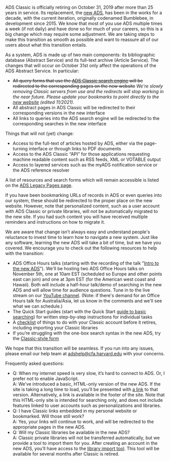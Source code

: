 
ADS Classic is officially retiring on October 31, 2019 after more than 25 years in service. Its replacement, the [new ADS](https://ui.adsabs.harvard.edu/), has been in the works for a decade, with the current iteration, originally codenamed Bumblebee, in development since 2015.  We know that most of you use ADS multiple times a week (if not daily) and have done so for much of your careers, so this is a big change which may require some adjustment. We are taking steps to make this transition as smooth as possible and want to reassure all of our users about what this transition entails.

As a system, ADS is made up of two main components: its bibliographic database (Abstract Service) and its full-text archive (Article Service). The changes that will occur on October 31st only affect the operations of the ADS Abstract Service. In particular:
* ~~All query forms that use the [ADS Classic search engine](http://adsabs.harvard.edu/abstract_service.html) will be redirected to the corresponding pages on the new website~~ *We're slowly removing Classic servers from use and the redirects will stop working in the near future. Please update your bookmarks to point directly to the [new website](https://ui.adsabs.harvard.edu/) (edited 11/2021).*
* All abstract pages in ADS Classic will be redirected to their corresponding versions in the new interface
* All links to queries into the ADS search engine will be redirected to the corresponding searches in the new interface

Things that will not (yet) change:
* Access to the full-text of articles hosted by ADS, either via the page-turning interface or through links to PDF documents
* Access to the ADS Classic “API” for those applications requesting machine readable content such as RSS feeds, XML or VOTABLE output
* Access to layered services such as the myADS notification service or the ADS reference resolver

A list of resources and search forms which will remain accessible is listed on the [ADS Legacy Pages page](http://articles.adsabs.harvard.edu/legacy.html).

If you have been bookmarking URLs of records in ADS or even queries into our system, these should be redirected to the proper place on the new website. However, note that personalized content, such as a user account with ADS Classic or private libraries, will not be automatically migrated to the new site. If you had such content you will have received multiple reminders and instructions on how to migrate it.

We are aware that change isn’t always easy and understand people's reluctance to invest time to learn how to navigate a new system. Just like any software, learning the new ADS will take a bit of time, but we have you covered. We encourage you to check out the following resources to help with the transition:
* ADS Office Hours talks (starting with the recording of the talk "[Intro to the new ADS](../help/videos/intro)"). We'll be hosting two ADS Office Hours talks on November 5th, one at 10am EST (scheduled so Europe and other points east can join) and one at 3pm EST (for the American west coast and Hawaii). Both will include a half-hour talk/demo of searching in the new ADS and will allow time for audience questions. Tune in to the live stream on our [YouTube channel](https://www.youtube.com/user/nasaads). (Note: if there's demand for an Office Hours talk for Australia/Asia, let us know in the comments and we'll see what we can schedule.)
* The Quick Start guides (start with the Quick Start [guide to basic searching](../help/quickstart/searching-for-paper)) for written step-by-step instructions for individual tasks
* A [checklist](../blog/transition-reminder) of things to do with your Classic account before it retires, including importing your Classic libraries
* If you’re struggling with the one-box search syntax in the new ADS, try the [Classic-style form](https://ui.adsabs.harvard.edu/classic-form)

We hope that this transition will be seamless.  If you run into any issues, please email our help team at [adshelp@cfa.harvard.edu](mailto:adshelp@cfa.harvard.edu) with your concerns.

Frequently asked questions:
- Q: When my internet speed is very slow, it’s hard to connect to ADS. Or, I prefer not to enable JavaScript.  
A: We’ve introduced a basic, HTML-only version of the new ADS. If the site is taking a long time to load, you’ll be presented with [a link](https://ui.adsabs.harvard.edu/core) to that version. Alternatively, a link is available in the footer of the site. Note that this HTML-only site is intended for searching only, and does not include features linked to user accounts such as personalizations and libraries.
- Q: I have Classic links embedded in my personal website or bookmarked. Will those still work?  
A: Yes, your links will continue to work, and will be redirected to the appropriate pages in the new ADS.
- Q: Will my Classic libraries be available in the new ADS?  
A: Classic private libraries will not be transferred automatically, but we provide a tool to import them for you. After creating an account in the new ADS, you’ll have access to the [library import tool](../help/libraries/legacy-importing). This tool will be available for several months after Classic is retired.
